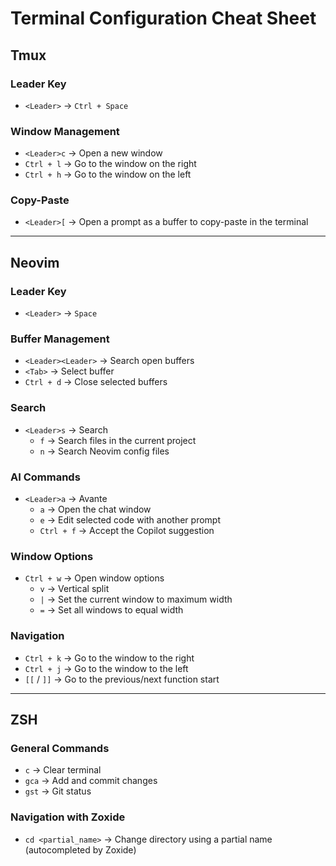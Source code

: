 # Terminal Configuration Cheat Sheet

## Tmux
### Leader Key
- `<Leader>` → `Ctrl + Space`

### Window Management
- `<Leader>c` → Open a new window
- `Ctrl + l` → Go to the window on the right
- `Ctrl + h` → Go to the window on the left

### Copy-Paste
- `<Leader>[` → Open a prompt as a buffer to copy-paste in the terminal

---

## Neovim
### Leader Key
- `<Leader>` → `Space`

### Buffer Management
- `<Leader><Leader>` → Search open buffers
- `<Tab>` → Select buffer
- `Ctrl + d` → Close selected buffers

### Search
- `<Leader>s` → Search
  - `f` → Search files in the current project
  - `n` → Search Neovim config files

### AI Commands
- `<Leader>a` → Avante
  - `a` → Open the chat window
  - `e` → Edit selected code with another prompt
  - `Ctrl + f` → Accept the Copilot suggestion

### Window Options
- `Ctrl + w` → Open window options
  - `v` → Vertical split
  - `|` → Set the current window to maximum width
  - `=` → Set all windows to equal width

### Navigation
- `Ctrl + k` → Go to the window to the right
- `Ctrl + j` → Go to the window to the left
- `[[` / `]]` → Go to the previous/next function start

---

## ZSH
### General Commands
- `c` → Clear terminal
- `gca` → Add and commit changes
- `gst` → Git status

### Navigation with Zoxide
- `cd <partial_name>` → Change directory using a partial name (autocompleted by Zoxide)

